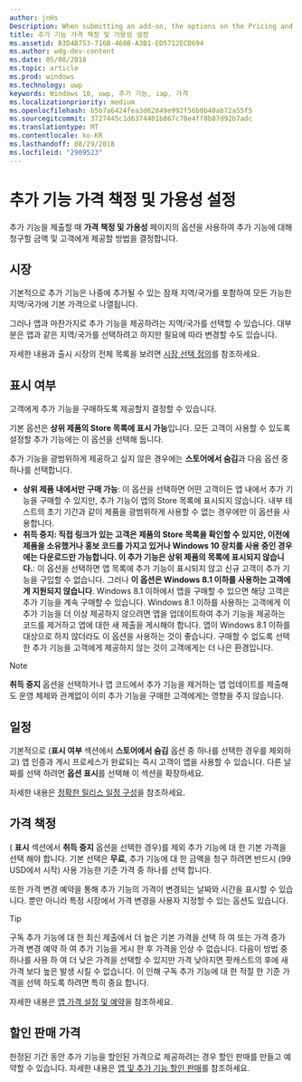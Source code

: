 ```yaml
---
author: jnHs
Description: When submitting an add-on, the options on the Pricing and availability page determine what to charge for your add-on and how it should be offered to customers.
title: 추가 기능 가격 책정 및 가용성 설정
ms.assetid: B3D4B753-716B-460B-A3B1-ED5712ECD694
ms.author: wdg-dev-content
ms.date: 05/08/2018
ms.topic: article
ms.prod: windows
ms.technology: uwp
keywords: Windows 10, uwp, 추가 기능, iap, 가격
ms.localizationpriority: medium
ms.openlocfilehash: b5b7a6424fea3d62849e992f56b0b40ab72a55f5
ms.sourcegitcommit: 3727445c1d6374401b867c78e4ff8b07d92b7adc
ms.translationtype: MT
ms.contentlocale: ko-KR
ms.lasthandoff: 08/29/2018
ms.locfileid: "2909523"
---
```

# <a name="set-add-on-pricing-and-availability"></a>추가 기능 가격 책정 및 가용성 설정


추가 기능을 제출할 때 **가격 책정 및 가용성** 페이지의 옵션을 사용하여 추가 기능에 대해 청구할 금액 및 고객에게 제공할 방법을 결정합니다.

## <a name="markets"></a>시장

기본적으로 추가 기능은 나중에 추가될 수 있는 잠재 지역/국가를 포함하여 모든 가능한 지역/국가에 기본 가격으로 나열됩니다.

그러나 앱과 마찬가지로 추가 기능을 제공하려는 지역/국가를 선택할 수 있습니다. 대부분은 앱과 같은 지역/국가를 선택하려고 하지만 필요에 따라 변경할 수도 있습니다. 

자세한 내용과 출시 시장의 전체 목록을 보려면 [시장 선택 정의](define-pricing-and-market-selection.md)를 참조하세요.

## <a name="visibility"></a>표시 여부

고객에게 추가 기능을 구매하도록 제공할지 결정할 수 있습니다. 

기본 옵션은 **상위 제품의 Store 목록에 표시 가능**입니다. 모든 고객이 사용할 수 있도록 설정할 추가 기능에는 이 옵션을 선택해 둡니다. 

추가 기능을 광범위하게 제공하고 싶지 않은 경우에는 **스토어에서 숨김**과 다음 옵션 중 하나를 선택합니다.

-   **상위 제품 내에서만 구매 가능**: 이 옵션을 선택하면 어떤 고객이든 앱 내에서 추가 기능을 구매할 수 있지만, 추가 기능이 앱의 Store 목록에 표시되지 않습니다. 내부 테스트의 초기 기간과 같이 제품을 광범위하게 사용할 수 없는 경우에만 이 옵션을 사용합니다.
-   **취득 중지: 직접 링크가 있는 고객은 제품의 Store 목록을 확인할 수 있지만, 이전에 제품을 소유했거나 홍보 코드를 가지고 있거나 Windows 10 장치를 사용 중인 경우에는 다운로드만 가능합니다. 이 추가 기능은 상위 제품의 목록에 표시되지 않습니다.**: 이 옵션을 선택하면 앱 목록에 추가 기능이 표시되지 않고 신규 고객이 추가 기능을 구입할 수 없습니다. 그러나 **이 옵션은 Windows 8.1 이하를 사용하는 고객에게 지원되지 않습니다**. Windows 8.1 이하에서 앱을 구매할 수 있으면 해당 고객은 추가 기능을 계속 구매할 수 있습니다. Windows 8.1 이하를 사용하는 고객에게 이 추가 기능을 더 이상 제공하지 않으려면 앱을 업데이트하여 추가 기능을 제공하는 코드를 제거하고 앱에 대한 새 제출을 게시해야 합니다. 앱이 Windows 8.1 이하를 대상으로 하지 않더라도 이 옵션을 사용하는 것이 좋습니다. 구매할 수 없도록 선택한 추가 기능을 고객에게 제공하지 않는 것이 고객에게는 더 나은 환경입니다.
    
 > [!NOTE] 
 > **취득 중지** 옵션을 선택하거나 앱 코드에서 추가 기능을 제거하는 앱 업데이트를 제출해도 운영 체제와 관계없이 이미 추가 기능을 구매한 고객에게는 영향을 주지 않습니다.


## <a name="schedule"></a>일정

기본적으로 (**표시 여부** 섹션에서 **스토어에서 숨김** 옵션 중 하나를 선택한 경우를 제외하고) 앱 인증과 게시 프로세스가 완료되는 즉시 고객이 앱을 사용할 수 있습니다. 다른 날짜를 선택 하려면 **옵션 표시**를 선택해 이 섹션을 확장하세요. 

자세한 내용은 [정확한 릴리스 일정 구성](configure-precise-release-scheduling.md)을 참조하세요.


## <a name="pricing"></a>가격 책정

( **표시** 섹션에서 **취득 중지** 옵션을 선택한 경우)를 제외 추가 기능에 대 한 기본 가격을 선택 해야 합니다. 기본 선택은 **무료**, 추가 기능에 대 한 금액을 청구 하려면 반드시 (99 USD에서 시작) 사용 가능한 기준 가격 중 하나를 선택 합니다.

또한 가격 변경 예약을 통해 추가 기능의 가격이 변경되는 날짜와 시간을 표시할 수 있습니다. 뿐만 아니라 특정 시장에서 가격 변경을 사용자 지정할 수 있는 옵션도 있습니다. 

> [!TIP]
> 구독 추가 기능에 대 한 최신 제출에서 더 높은 기본 가격을 선택 하 여 또는 가격 증가 가격 변경 예약 하 여 추가 기능을 게시 한 후 가격을 인상 수 없습니다. 다음이 방법 중 하나를 사용 하 여 더 낮은 가격을 선택할 수 있지만 가격 낮아지면 팟캐스트의 후에 새 가격 보다 높은 발생 시킬 수 없습니다. 이 인해 구독 추가 기능에 대 한 적절 한 기준 가격을 선택 하도록 하려면 특히 중요 합니다. 

자세한 내용은 [앱 가격 설정 및 예약](set-and-schedule-app-pricing.md)을 참조하세요.


## <a name="sale-pricing"></a>할인 판매 가격

한정된 기간 동안 추가 기능을 할인된 가격으로 제공하려는 경우 할인 판매를 만들고 예약할 수 있습니다. 자세한 내용은 [앱 및 추가 기능 할인 판매](put-apps-and-add-ons-on-sale.md)를 참조하세요.




